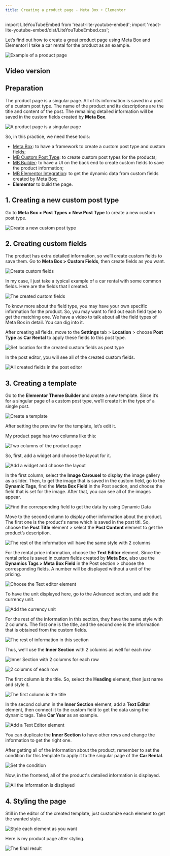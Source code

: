 ```yaml
---
title: Creating a product page - Meta Box + Elementor
---
```

import LiteYouTubeEmbed from 'react-lite-youtube-embed';
import 'react-lite-youtube-embed/dist/LiteYouTubeEmbed.css';

Let’s find out how to create a great product page using Meta Box and Elementor! I take a car rental for the product as an example.

![Example of a product page](https://imgur.elightup.com/eR5DcdE.png)

## Video version

<LiteYouTubeEmbed id='gI0M5nuzPj8' />

## Preparation

The product page is a singular page. All of its information is saved in a post of a custom post type. The name of the product and its descriptions are the title and content of the post. The remaining detailed information will be saved in the custom fields created by **Meta Box**.

![A product page is a singular page](https://imgur.elightup.com/DaLle8J.png)

So, in this practice, we need these tools:

* [Meta Box](https://wordpress.org/plugins/meta-box/): to have a framework to create a custom post type and custom fields;
* [MB Custom Post Type](https://metabox.io/plugins/custom-post-type/): to create custom post types for the products;
* [MB Builder](https://metabox.io/plugins/meta-box-builder/): to have a UI on the back end to create custom fields to save the product information;
* [MB Elementor Integration](https://metabox.io/plugins/mb-elementor-integrator/): to get the dynamic data from custom fields created by Meta Box;
* **Elementor** to build the page.

## 1. Creating a new custom post type

Go to **Meta Box > Post Types > New Post Type** to create a new custom post type.

![Create a new custom post type](https://imgur.elightup.com/1UoEKF3.png)

## 2. Creating custom fields

The product has extra detailed information, so we’ll create custom fields to save them. Go to **Meta Box > Custom Fields**, then create fields as you want.

![Create custom fields](https://imgur.elightup.com/RLzyil1.png)

In my case, I just take a typical example of a car rental with some common fields. Here are the fields that I created.

![The created custom fields](https://imgur.elightup.com/W1deiPo.png)

To know more about the field type, you may have your own specific information for the product. So, you may want to find out each field type to get the matching one. We have a video to talk about all the field types of Meta Box in detail. You can dig into it.

After creating all fields, move to the **Settings** tab > **Location** > choose **Post Type** as **Car Rental** to apply these fields to this post type.

![Set location for the created custom fields as post type](https://imgur.elightup.com/I1gm1Oa.png)

In the post editor, you will see all of the created custom fields.

![All created fields in the post editor](https://imgur.elightup.com/SjBBCpL.png)

## 3. Creating a template

Go to the **Elementor Theme Builder** and create a new template. Since it’s for a singular page of a custom post type, we’ll create it in the type of a single post.

![Create a template](https://imgur.elightup.com/yyXmCoo.png)

After setting the preview for the template, let’s edit it.

My product page has two columns like this:

![Two columns of the product page](https://imgur.elightup.com/YcW9Ksx.png)

So, first, add a widget and choose the layout for it.

![Add a widget and choose the layout](https://imgur.elightup.com/qgwzmNm.png)

In the first column, select the **Image Carousel** to display the image gallery as a slider. Then, to get the image that is saved in the custom field, go to the **Dynamic Tags**, find the **Meta Box Field** in the Post section, and choose the field that is set for the image. After that, you can see all of the images appear.

![Find the corresponding field to get the data by using Dynamic Data](https://imgur.elightup.com/RkfR1jo.gif)

Move to the second column to display other information about the product. The first one is the product's name which is saved in the post titl. So, choose the **Post Title** element > select the **Post Content** element to get the product’s description.

![The rest of the information will have the same style with 2 columns](https://imgur.elightup.com/3uJDuKv.png)

For the rental price information, choose the **Text Editor** element. Since the rental price is saved in custom fields created by **Meta Box**, also use the **Dynamics Tags > Meta Box Field** in the Post section > choose the corresponding fields. A number will be displayed without a unit of the pricing.

![Choose the Text editor element](https://imgur.elightup.com/JKWxASC.gif)

To have the unit displayed here, go to the Advanced section, and add the currency unit.

![Add the currency unit](https://imgur.elightup.com/M9prrn2.png)

For the rest of the information in this section, they have the same style with 2 columns. The first one is the title, and the second one is the information that is obtained from the custom fields.

![The rest of information in this section](https://imgur.elightup.com/SDHPQ9D.png)

Thus, we’ll use the **Inner Section** with 2 columns as well for each row.

![Inner Section with 2 columns for each row](https://imgur.elightup.com/quyDxUW.png)

![2 columns of each row](https://imgur.elightup.com/HDkwhM1.png)

The first column is the title. So, select the **Heading** element, then just name and style it.

![The first column is the title](https://imgur.elightup.com/uSpRUnR.png)

In the second column in the **Inner Section** element, add a **Text Editor** element, then connect it to the custom field to get the data using the dynamic tags. Take **Car Year** as an example.

![Add a Text Editor element](https://imgur.elightup.com/dsNR88Q.gif)

You can duplicate the **Inner Section** to have other rows and change the information to get the right one.

After getting all of the information about the product, remember to set the condition for this template to apply it to the singular page of the **Car Rental**.

![Set the condition](https://imgur.elightup.com/ykzuUrs.png)

Now, in the frontend, all of the product's detailed information is displayed.

![All the information is displayed](https://imgur.elightup.com/Ije0Xxw.png)

## 4. Styling the page

Still in the editor of the created template, just customize each element to get the wanted style.

![Style each element as you want](https://imgur.elightup.com/Nek1KHd.png)

Here is my product page after styling.

![The final result](https://imgur.elightup.com/eR5DcdE.png)
